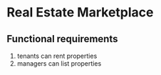 # Real Estate Marketplace
## Functional requirements
1) tenants can rent properties
2) managers can list properties

